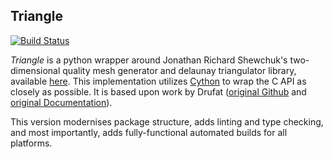 Triangle
--------

[![Build Status](https://github.com/smith120bh/triangle/actions/workflows/wheels.yml/badge.svg?branch=master)](https://github.com/smith120bh/triangle/actions/workflows/wheels.yml)
<!-- [![Version Status](https://img.shields.io/pypi/v/triangle.svg)](https://pypi.python.org/pypi/triangle/)
[![Downloads](https://img.shields.io/pypi/dm/triangle.svg)](https://pypi.python.org/pypi/triangle/) -->

*Triangle* is a python wrapper around Jonathan Richard Shewchuk's two-dimensional quality mesh generator and delaunay triangulator library, available [here](https://www.cs.cmu.edu/~quake/triangle.html). This implementation utilizes [Cython](https://cython.org) to wrap the C API as closely as possible. It is based upon work by Drufat ([original Github](https://github.com/drufat/triangle) and [original Documentation](https://rufat.be/triangle)).

This version modernises package structure, adds linting and type checking, and most importantly, adds fully-functional automated builds for all platforms.
